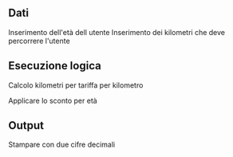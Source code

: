## Dati
Inserimento dell'età dell utente
Inserimento dei kilometri che deve percorrere l'utente

## Esecuzione logica
Calcolo kilometri per tariffa per kilometro

Applicare lo sconto per età

## Output
Stampare con due cifre decimali 